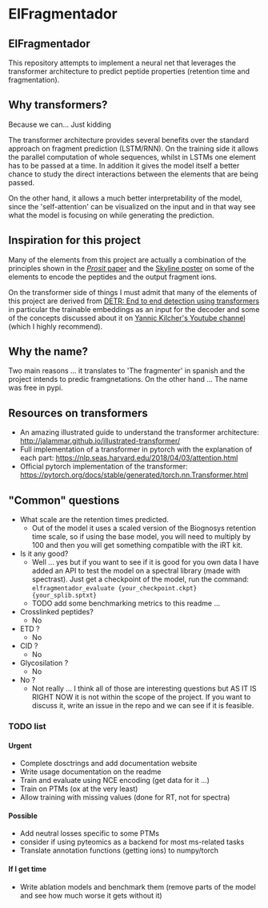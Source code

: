 # ElFragmentador

## ElFragmentador

This repository attempts to implement a neural net that leverages the transformer architecture to predict peptide
properties (retention time and fragmentation).

## Why transformers?

Because we can... Just kidding

The transformer architecture provides several benefits over the standard approach on fragment prediction (LSTM/RNN). On the training side it allows the parallel computation of whole sequences, whilst in LSTMs one element has to be passed at a time. In addition it gives the model itself a better chance to study the direct interactions between the elements that are being passed.

On the other hand, it allows a much better interpretability of the model, since the 'self-attention' can be visualized on the input and in that way see what the model is focusing on while generating the prediction.

## Inspiration for this project

Many of the elements from this project are actually a combination of the principles shown in the [*Prosit* paper](https://www.nature.com/articles/s41592-019-0426-7) and the [Skyline poster](https://skyline.ms/_webdav/home/software/Skyline/%40files/2019-ASBMB-Rohde.pdf) on some of the elements to encode the peptides and the output fragment ions.

On the transformer side of things I must admit that many of the elements of this project are derived from [DETR:  End to end detection using transformers](https://github.com/facebookresearch/detr) in particular the trainable embeddings as an input for the decoder and some of the concepts discussed about it on [Yannic Kilcher's Youtube channel](https://youtu.be/T35ba_VXkMY) (which I highly recommend).

## Why the name?

Two main reasons ... it translates to 'The fragmenter' in spanish and the project intends to predic framgnetations. On the other hand ... The name was free in pypi.

## Resources on transformers

- An amazing illustrated guide to understand the transformer architecture: <http://jalammar.github.io/illustrated-transformer/>
- Full implementation of a transformer in pytorch with the explanation of each part: <https://nlp.seas.harvard.edu/2018/04/03/attention.html>
- Official pytorch implementation of the transformer: <https://pytorch.org/docs/stable/generated/torch.nn.Transformer.html>

## "Common" questions

- What scale are the retention times predicted.
  - Out of the model it uses a scaled version of the Biognosys retention time
    scale, so if using the base model, you will need to multiply by 100 and then
    you will get something compatible with the iRT kit.
- Is it any good?
  - Well ... yes but if you want to see if it is good for you own data I have
    added an API to test the model on a spectral library (made with spectrast).
    Just get a checkpoint of the model,
    run the command: `elfragmentador_evaluate {your_checkpoint.ckpt} {your_splib.sptxt}`
  - TODO add some benchmarking metrics to this readme ...
- Crosslinked peptides?
  - No
- ETD ?
  - No
- CID ?
  - No
- Glycosilation ?
  - No
- No ?
  - Not really ... I think all of those are interesting questions but
    AS IT IS RIGHT NOW it is not within the scope of the project. If you want
    to discuss it, write an issue in the repo and we can see if it is feasible.

### TODO list

#### Urgent

- Complete dosctrings and add documentation website
- Write usage documentation on the readme
- Train and evaluate using NCE encoding (get data for it ...)
- Train on PTMs (ox at the very least)
- Allow training with missing values (done for RT, not for spectra)

#### Possible

- Add neutral losses specific to some PTMs
- consider if using pyteomics as  a backend for most ms-related tasks
- Translate annotation functions (getting ions) to numpy/torch

#### If I get time

- Write ablation models and benchmark them (remove parts of the model and see how much worse it gets without it)
